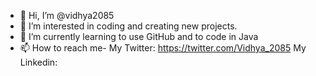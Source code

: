 - 👋 Hi, I’m @vidhya2085
- 👀 I’m interested in coding and creating new projects.
- 🌱 I’m currently learning to use GitHub and to code in Java
- 📫 How to reach me- My Twitter: https://twitter.com/Vidhya_2085
                      My Linkedin:
                      


<!---
vidhya2085/vidhya2085 is a ✨ special ✨ repository because its `README.md` (this file) appears on your GitHub profile.
You can click the Preview link to take a look at your changes.
--->
